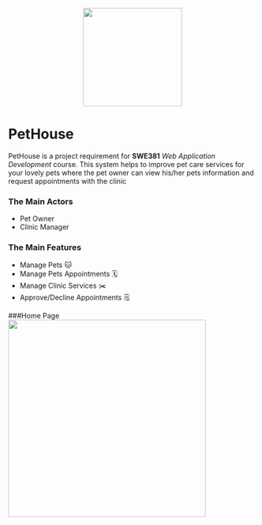 <p align="center">
<img width="200" height="200" src="https://user-images.githubusercontent.com/86523699/185805735-fa2375c1-3adb-4321-ac24-4f2d7dfc71c4.png"> 
</p>

# PetHouse
PetHouse is a project requirement for **SWE381** *Web Application Development* course. This system helps to improve pet care services for your lovely pets where the pet owner can view his/her pets information and request appointments with the clinic 


### The Main Actors
- Pet Owner
- Clinic Manager


### The Main Features

- Manage Pets :cat:
- Manage Pets Appointments :spiral_calendar:
- Manage Clinic Services :scissors:
- Approve/Decline Appointments :spiral_notepad:

###Home Page
<img width="400" height="400" src="https://user-images.githubusercontent.com/53432438/195353106-cc492d06-613d-406d-9af1-a8bde8c08065.jpg"> 
